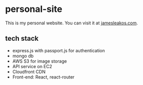 # personal-site

This is my personal website. You can visit it at [jamesleakos.com](jamesleakos.com).

## tech stack
* express.js with passport.js for authentication
* mongo db
* AWS S3 for image storage
* API service on EC2
* Cloudfront CDN
* Front-end: React, react-router
